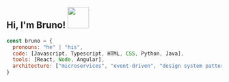 <h2> Hi, I'm Bruno! <img src="https://media2.giphy.com/media/lp258KxT337XoViQoi/source.gif" width="50"></h2>


```javascript
const bruno = {
  pronouns: "he" | "his",
  code: [Javascript, Typescript, HTML, CSS, Python, Java],
  tools: [React, Node, Angular],
  architecture: ["microservices", "event-driven", "design system pattern"],
}
```
